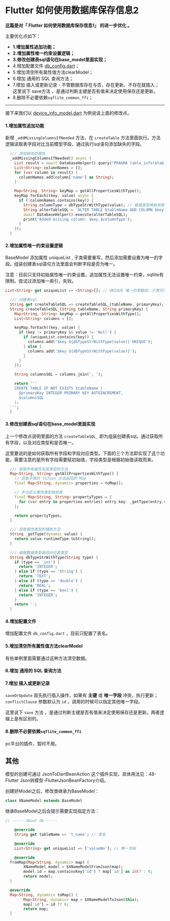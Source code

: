 # Flutter 如何使用数据库保存信息2

 **这篇是对「 Flutter 如何使用数据库保存信息1」 的进一步优化 。**

主要优化点如下：

* **1.增加属性追加功能；**
* **2.增加属性唯一约束设置逻辑；**
* **3.修改创建表sql语句在base_model里面实现；**
* 4.增加配置文件 [db_config.dart](lib%2Fdb%2Fdb_config.dart)；
* 5.增加清空所有属性值方法clearModel；
* 6.增加 通用的 SQL 查询方法；
* 7.增加 插入或更新记录 - 不管数据库存在与否，存在更新、不存在就插入；
  这里说下 save方法 ，是通过判断主键是否有值来决定使用保存还是更新。
* 8.删除不必要依赖`sqflite_common_ffi`；

---------

接下来我们以 [device_info_model.dart](lib%2Fdevice_info_model.dart) 为例说说上面的修改点。



#### 1.增加属性追加功能

新增 `_addMissingColumnsIfNeeded` 方法，在 `createTable` 方法里面执行。方法逻辑读取表字段对比当前模型字段，通过执行sql语句添加缺失的字段。

```dart
  /// 添加缺失的属性
  _addMissingColumnsIfNeeded() async {
    List result = await DatabaseHelper().query("PRAGMA table_info($tableName);");
    List<String> columnNames = [];
    for (var column in result) {
      columnNames.add(column['name'] as String);
    }

    Map<String, String> keyMap = getAllPropertiesWithType();
    keyMap.forEach((key, value) async {
      if (!columnNames.contains(key)) {
        String columnType = dbTypeStrWithType(value); // 根据类型映射获取数据库的列类型
        String alterTableSQL = 'ALTER TABLE $tableName ADD COLUMN $key $columnType';
        await DatabaseHelper().execute(alterTableSQL);
        print('Added missing column: $key $columnType');
      }
    });
  }
```



#### 2.增加属性唯一约束设置逻辑

BaseModel 添加属性 uniqueList , 子类需要重写，然后添加需要设置为唯一的字段。组装创建表sql语句方法里面会判断字段是否为唯一。

注意：目前只支持初始属性唯一约束设置，追加属性无法设置唯一约束，sqllite有限制。尝试过添加唯一索引，失败。

```dart
List<String> get uniqueList => <String>[]; // UNIQUE 唯一约束数组，子类可实现
```

```dart
  /// 创建表sql
  String get createTableSQL => createTableSQL_(tableName, primaryKey);
  String createTableSQL_(String tableName, String primaryKey) {
    Map<String, String> keyMap = getAllPropertiesWithType();
    List<String> columns = [];

    keyMap.forEach((key, value) {
      if (key != primaryKey && value != 'Null') {
        if (uniqueList.contains(key)) {
          columns.add('$key ${dbTypeStrWithType(value)} UNIQUE');
        } else {
          columns.add('$key ${dbTypeStrWithType(value)}');
        }
      }
    });

    String columnsSQL = columns.join(', ');

    return '''
    CREATE TABLE IF NOT EXISTS $tableName (
      $primaryKey INTEGER PRIMARY KEY AUTOINCREMENT,
      $columnsSQL
    );
  ''';
  }
```



#### 3.修改创建表sql语句在base_model里面实现

上一个修改点说明里面的方法 `createTableSQL_` 即为组装创建表sql。通过获取所有字段，以及对应类型和是否唯一。

这里要说的是如何获取所有字段和字段对应类型。下面的三个方法即实现了这个功能，需要注意的是所有字段需要赋初始值，字段类型是根据初始值读取而来。

```dart
  /// 获取所有属性及其类型的方法
  Map<String, String> getAllPropertiesWithType() {
    // 获取子类的 toJson 方法返回的 Map
    final Map<String, dynamic> properties = toMap();

    // 手动定义属性类型映射表
    final Map<String, String> propertyTypes = {
      for (var entry in properties.entries) entry.key: _getType(entry.value),
    };

    return propertyTypes;
  }

  /// 获取属性类型的辅助方法
  String _getType(dynamic value) {
    return value.runtimeType.toString();
  }

  /// 根据数据类型返回对应表类型
  String dbTypeStrWithType(String type) {
    if (type == 'int') {
      return 'INTEGER';
    } else if (type == 'String') {
      return 'TEXT';
    } else if (type == 'double') {
      return 'REAL';
    } else if (type == 'bool') {
      return 'INTEGER';
    }
    return '';
  }
```



#### 4.增加配置文件

 增加配置文件 `db_config.dart` ，目前只配置了表名。



#### 5.增加清空所有属性值方法clearModel

有些单例里面需要通过这种方法清空数据。



#### 6.增加 通用的 SQL 查询方法



#### 7.增加 插入或更新记录

`saveOrUpdate` 首先执行插入操作，如果有 **主键** 或 **唯一字段** 冲突，执行更新；`conflictClause` 参数默认为 `id` ，调用的时候可以指定其他唯一字段。

这里说下 `save` 方法 ，是通过判断主键是否有值来决定使用保存还是更新。两者逻辑上是有区别的。



#### 8.删除不必要依赖`sqflite_common_ffi`

pc平台的插件，暂时不用。






## 其他

模型的创建可通过 JsonToDartBeanAction 这个插件实现，具体用法见：48-Flutter Json转模型-FlutterJsonBeanFactory介绍。

创建好Model之后，修改类继承为BaseModel：
```dart
class XNameModel extends BaseModel
```

继承BaseModel之后会提示需要实现指定方法：
```dart
// ----- about db -----

	@override
	String get tableName => 't_name'; // 表名

	@override
	List<String> get uniqueList => ['valueNo']; // 唯一字段

	@override
  fromMap(Map<String, dynamic> map) {
		XNameModel model = $XNameModelFromJson(map);
		model.id = map.containsKey('id') ? map['id'] as int? : 0;
		return model;
  }

  @override
  Map<String, dynamic> toMap() {
		Map<String, dynamic> map = $XNameModelToJson(this);
		map['id'] = id ?? 0;
		return map;
  }

```
